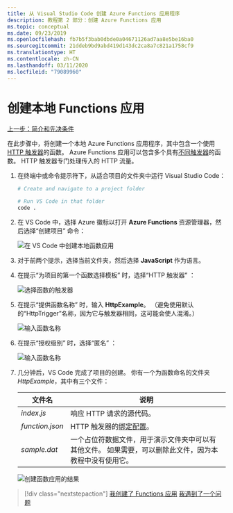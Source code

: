 ```yaml
---
title: 从 Visual Studio Code 创建 Azure Functions 应用程序
description: 教程第 2 部分：创建 Azure Functions 应用
ms.topic: conceptual
ms.date: 09/23/2019
ms.openlocfilehash: fb7b5f3bab0dbde0a04671126ad7aa8e5be16ba0
ms.sourcegitcommit: 21ddeb9bd9abd419d143dc2ca8a7c821a1758cf9
ms.translationtype: HT
ms.contentlocale: zh-CN
ms.lasthandoff: 03/11/2020
ms.locfileid: "79089960"
---
```

# <a name="create-the-local-functions-app"></a>创建本地 Functions 应用

[上一步：简介和先决条件](tutorial-vscode-serverless-node-01.md)

在此步骤中，将创建一个本地 Azure Functions 应用程序，其中包含一个使用 [HTTP 触发器](https://docs.microsoft.com/azure/azure-functions/functions-reference-node#http-triggers-and-bindings)的函数。 Azure Functions 应用可以包含多个具有[不同触发器](https://docs.microsoft.com/azure/azure-functions/functions-triggers-bindings)的函数。 HTTP 触发器专门处理传入的 HTTP 流量。

1. 在终端中或命令提示符下，从适合项目的文件夹中运行 Visual Studio Code：

    ```bash
    # Create and navigate to a project folder

    # Run VS Code in that folder
    code .
    ```

1. 在 VS Code 中，选择 Azure 徽标以打开 **Azure Functions** 资源管理器，然后选择“创建项目”  命令：

    ![在 VS Code 中创建本地函数应用](media/functions-extension/create-function-app-project.png)

1. 对于前两个提示，选择当前文件夹，然后选择 **JavaScript** 作为语言。

1. 在提示“为项目的第一个函数选择模板”  时，选择“HTTP 触发器”  ：

    ![选择函数的触发器](media/functions-extension/create-function-choose-template.png)

1. 在提示“提供函数名称”  时，输入 **HttpExample**。 （避免使用默认的“HttpTrigger”名称，因为它与触发器相同，这可能会使人混淆。）

    ![输入函数名称](media/functions-extension/create-function-name.png)

1. 在提示“授权级别”  时，选择“匿名”  ：

    ![输入函数名称](media/functions-extension/create-function-anonymous-auth.png)

1. 几分钟后，VS Code 完成了项目的创建。 你有一个为函数命名的文件夹 *HttpExample*，其中有三个文件：

    | 文件名 | 说明 |
    | --- | --- |
    | *index.js* |  响应 HTTP 请求的源代码。 |
    | *function.json* | HTTP 触发器的[绑定配置](/azure/azure-functions/functions-triggers-bindings)。 |
    | *sample.dat* | 一个占位符数据文件，用于演示文件夹中可以有其他文件。 如果需要，可以删除此文件，因为本教程中没有使用它。 |

    ![创建函数应用的结果](media/functions-extension/create-function-app-results.png)

> [!div class="nextstepaction"]
> [我创建了 Functions 应用](tutorial-vscode-serverless-node-03.md) [我遇到了一个问题](https://www.research.net/r/PWZWZ52?tutorial=node-deployment-azurefunctions&step=create-app)
